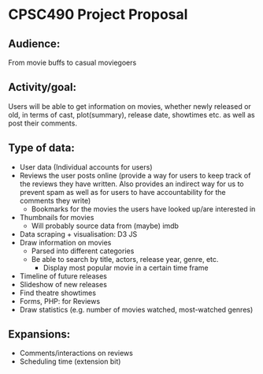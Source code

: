 # CPSC490 Project Proposal

## Audience:
From movie buffs to casual moviegoers

## Activity/goal:
Users will be able to get information on movies, whether newly released or old, in terms of cast, plot(summary), release date, showtimes etc. as well as post their comments. 

## Type of data:
* User data (Individual accounts for users)
* Reviews the user posts online (provide a way for users to keep track of the reviews they have written. Also provides an indirect way for us to prevent spam as well as for users to have accountability for the comments they write)
	* Bookmarks for the movies the users have looked up/are interested in
* Thumbnails for movies
  * Will probably source data from (maybe) imdb	
* Data scraping + visualisation: D3 JS
* Draw information on movies
  * Parsed into different categories
  * Be able to search by title, actors, release year, genre, etc.
	* Display most popular movie in a certain time frame
* Timeline of future releases
* Slideshow of new releases
* Find theatre showtimes
* Forms, PHP: for Reviews
* Draw statistics (e.g. number of movies watched, most-watched genres)

## Expansions:
* Comments/interactions on reviews
* Scheduling time (extension bit)
